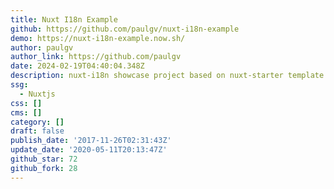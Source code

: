 ```yaml
---
title: Nuxt I18n Example
github: https://github.com/paulgv/nuxt-i18n-example
demo: https://nuxt-i18n-example.now.sh/
author: paulgv
author_link: https://github.com/paulgv
date: 2024-02-19T04:40:04.348Z
description: nuxt-i18n showcase project based on nuxt-starter template
ssg:
  - Nuxtjs
css: []
cms: []
category: []
draft: false
publish_date: '2017-11-26T02:31:43Z'
update_date: '2020-05-11T20:13:47Z'
github_star: 72
github_fork: 28
---
```

